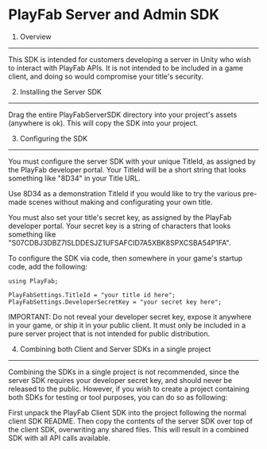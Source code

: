 PlayFab Server and Admin SDK
============================


1. Overview
-----------

This SDK is intended for customers developing a server in Unity who wish to interact with PlayFab APIs. It is not intended to be included in a game client, and doing so would compromise your title's security.


2. Installing the Server SDK
----------------------------

Drag the entire PlayFabServerSDK directory into your project's assets (anywhere is ok). This will copy the SDK into your project.


3. Configuring the SDK
-------------------------
You must configure the server SDK with your unique TitleId, as assigned by the PlayFab developer portal. Your TitleId will be a short string that looks something like "8D34" in your Title URL.

Use 8D34 as a demonstration TitleId if you would like to try the various pre-made scenes without making and configurating your own title.

You must also set your title's secret key, as assigned by the PlayFab developer portal. Your secret key is a string of characters that looks something like "S07CDBJ3DBZ7ISLDDESJZ1UFSAFCID7A5XBK8SPXCSBA54P1FA".

To configure the SDK via code, then somewhere in your game's startup code, add the following:

```
using PlayFab;

PlayFabSettings.TitleId = "your title id here";
PlayFabSettings.DeveloperSecretKey = "your secret key here";
```

IMPORTANT: Do not reveal your developer secret key, expose it anywhere in your game, or ship it in your public client. It must only be included in a pure server project that is not intended for public distribution.


4.  Combining both Client and Server SDKs in a single project
-------------------------------------------------------------

Combining the SDKs in a single project is not recommended, since the server SDK requires your developer secret key, and should never be released to the public. However, if you wish to create a project containing both SDKs for testing or tool purposes, you can do so as following:

First unpack the PlayFab Client SDK into the project following the normal client SDK README. Then copy the contents of the server SDK over top of the client SDK, overwriting any shared files. This will result in a combined SDK with all API calls available.
